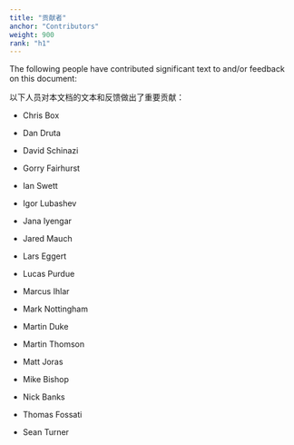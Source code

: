 ```yaml
---
title: "贡献者"
anchor: "Contributors"
weight: 900
rank: "h1"
---
```


The following people have contributed significant text to and/or feedback on this document:

以下人员对本文档的文本和反馈做出了重要贡献：

* Chris Box

* Dan Druta

* David Schinazi

* Gorry Fairhurst

* Ian Swett

* Igor Lubashev

* Jana Iyengar

* Jared Mauch

* Lars Eggert

* Lucas Purdue

* Marcus Ihlar

* Mark Nottingham

* Martin Duke

* Martin Thomson

* Matt Joras

* Mike Bishop

* Nick Banks

* Thomas Fossati

* Sean Turner
